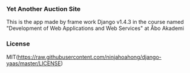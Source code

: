 ### Yet Another Auction Site 

This is the app made by frame work Django v1.4.3 in the course named "Development of Web
Applications and Web Services" at Åbo Akademi

### License

MIT(https://raw.githubusercontent.com/ninjahoahong/django-yaas/master/LICENSE)
